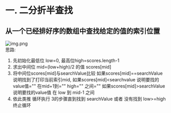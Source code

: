 # 一. 二分折半查找
## 从一个已经排好序的数组中查找给定的值的索引位置
![img.png](BinarySearch.png)  
思路:  
1. 先初始化最低位 low=0, 最高位high=scores.length-1
2. 求出中间位 mid=(low+high)/2 的值 scores[mid]
3. 将中间位scores[mid]与searchValue比较
   如果scores[mid]==searchValue 说明找到了打印当前索引mid,
   如果scores[mid]<searchvalue 说明要找的value值="" 在mid+1到=""
   high="" 之间="" 如果scores[mid]>searchValue 说明要找的value值 在
   low 到 mid-1 之间
4. 依此类推 循环执行 3的步骤直到找到 searchValue 或者 没有找到
   low>=high 终止循环